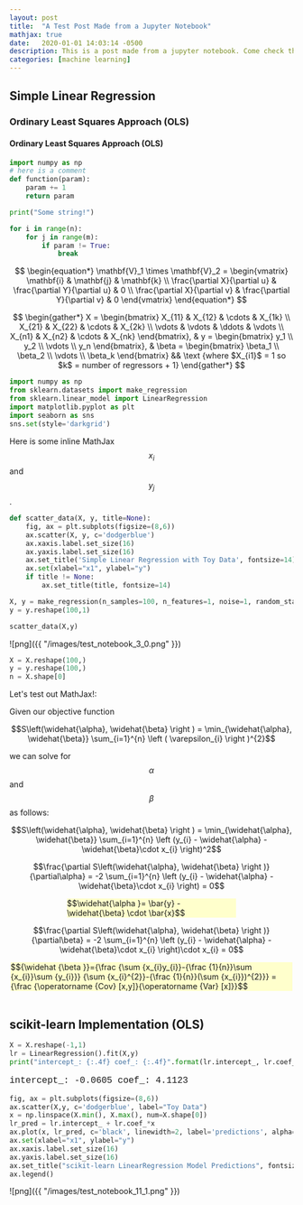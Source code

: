 ```yaml
---
layout: post
title:  "A Test Post Made from a Jupyter Notebook"
mathjax: true
date:   2020-01-01 14:03:14 -0500
description: This is a post made from a jupyter notebook. Come check this out!
categories: [machine learning]
---
```

<style>
.equation {
  width: 30px;
  padding: 10px;
  border: 2px solid gray;
  background-color: #FFF59D;
  margin: 0;
}

.borderexample {
 border-style:solid;
 border: 2px solid gray;
 background-color: #FFF59D;
}

.test {
  width:150px;
  margin: auto;
  border-style:solid;
  border: 2px solid gray;
  background-color: #FFF9C4;
}


.test2 {

     background-color: #f0f7fb;
     border-left: solid 4px #3498db;
     line-height: 18px;
     mc-auto-number-format: '{b}Note: {/b}';
     overflow: hidden;
     padding: 12px;
}



.test4 {
  width:300px;
  margin: auto;
  /* border-style:solid;
  border: 2px solid #F7DC6F; */
  background-color: #FFFFCC; /*#FFF9C4; */
}


.test5 {
  width:500px;
  margin: auto;
  /*border-style:solid;
  border: 2px solid #F7DC6F; */
  background-color: #FFFFCC;
}

</style>

<script src="https://cdnjs.cloudflare.com/ajax/libs/mathjax/2.7.0/MathJax.js?config=TeX-AMS-MML_HTMLorMML" type="text/javascript"></script>


## Simple Linear Regression

### Ordinary Least Squares Approach (OLS)

#### Ordinary Least Squares Approach (OLS)

```python
import numpy as np
# here is a comment
def function(param):
    param += 1
    return param

print("Some string!")

for i in range(n):
    for j in range(m):
        if param != True:
            break
```

$$
\begin{equation*}
\mathbf{V}_1 \times \mathbf{V}_2 =  \begin{vmatrix}
\mathbf{i} & \mathbf{j} & \mathbf{k} \\
\frac{\partial X}{\partial u} &  \frac{\partial Y}{\partial u} & 0 \\
\frac{\partial X}{\partial v} &  \frac{\partial Y}{\partial v} & 0
\end{vmatrix}
\end{equation*}
$$


$$ 
\begin{gather*}
X = 
\begin{bmatrix}
X_{11} & X_{12} & \cdots & X_{1k} \\ 
X_{21} & X_{22} & \cdots & X_{2k} \\
\vdots & \vdots & \ddots & \vdots \\
X_{n1} & X_{n2} & \cdots & X_{nk}
\end{bmatrix}, &
y = 
\begin{bmatrix}
y_1 \\
y_2 \\
\vdots \\
y_n
\end{bmatrix}, &
\beta = 
\begin{bmatrix}
\beta_1 \\
\beta_2 \\
\vdots \\
\beta_k
\end{bmatrix}
&& \text {where $X_{i1}$ = 1 so $k$ = number of regressors + 1} 
\end{gather*}
$$



```python
import numpy as np
from sklearn.datasets import make_regression
from sklearn.linear_model import LinearRegression
import matplotlib.pyplot as plt
import seaborn as sns
sns.set(style='darkgrid')
```

Here is some inline MathJax $$ x_i $$ and $$y_j$$.

```python
def scatter_data(X, y, title=None):
    fig, ax = plt.subplots(figsize=(8,6))
    ax.scatter(X, y, c='dodgerblue')
    ax.xaxis.label.set_size(16)
    ax.yaxis.label.set_size(16)
    ax.set_title('Simple Linear Regression with Toy Data', fontsize=14)
    ax.set(xlabel="x1", ylabel="y")
    if title != None:
        ax.set_title(title, fontsize=14)
```


```python
X, y = make_regression(n_samples=100, n_features=1, noise=1, random_state=18)
y = y.reshape(100,1)

scatter_data(X,y)
```


![png]({{ "/images/test_notebook_3_0.png" }})


```python
X = X.reshape(100,)
y = y.reshape(100,)
n = X.shape[0]
```

Let's test out MathJax!:

Given our objective function 

$$S\left(\widehat{\alpha}, \widehat{\beta} \right ) = \min_{\widehat{\alpha}, \widehat{\beta}} \sum_{i=1}^{n} \left ( \varepsilon_{i} \right )^{2}$$ 

we can solve for $$\alpha$$ and $$\beta$$ as follows:


$$S\left(\widehat{\alpha}, \widehat{\beta} \right ) =  \min_{\widehat{\alpha}, \widehat{\beta}} \sum_{i=1}^{n} \left (y_{i} - \widehat{\alpha} - \widehat{\beta}\cdot x_{i} \right)^2$$


$$\frac{\partial S\left(\widehat{\alpha}, \widehat{\beta} \right )}{\partial\alpha} = -2 \sum_{i=1}^{n} \left (y_{i} - \widehat{\alpha} - \widehat{\beta}\cdot x_{i} \right) = 0$$

<div class="test4"> $$\widehat{\alpha }= \bar{y} - \widehat{\beta} \cdot \bar{x}$$ </div>


$$\frac{\partial S\left(\widehat{\alpha}, \widehat{\beta} \right )}{\partial\beta} = -2 \sum_{i=1}^{n} \left (y_{i} - \widehat{\alpha} - \widehat{\beta}\cdot x_{i} \right)\cdot x_{i} = 0$$


<div class="test5"> $${\widehat {\beta }}={\frac {\sum {x_{i}y_{i}}-{\frac {1}{n}}\sum {x_{i}}\sum {y_{i}}} {\sum {x_{i}^{2}}-{\frac {1}{n}}(\sum {x_{i}})^{2}}} = {\frac {\operatorname {Cov} [x,y]}{\operatorname {Var} [x]}}$$ </div>

<br>

## scikit-learn Implementation (OLS)


```python
X = X.reshape(-1,1)
lr = LinearRegression().fit(X,y)
print("intercept_: {:.4f} coef_: {:.4f}".format(lr.intercept_, lr.coef_[0]))
```

<p style="font-family:Monaco, Menlo, Consolas, Courier New, DotumChe, monospace;font-size:16px;"> intercept_: -0.0605 coef_: 4.1123 </p> 



```python
fig, ax = plt.subplots(figsize=(8,6))
ax.scatter(X,y, c='dodgerblue', label="Toy Data")
x = np.linspace(X.min(), X.max(), num=X.shape[0])
lr_pred = lr.intercept_ + lr.coef_*x
ax.plot(x, lr_pred, c='black', linewidth=2, label='predictions', alpha=0.7)
ax.set(xlabel="x1", ylabel="y") 
ax.xaxis.label.set_size(16)
ax.yaxis.label.set_size(16)
ax.set_title("scikit-learn LinearRegression Model Predictions", fontsize=14)
ax.legend()
```





![png]({{ "/images/test_notebook_11_1.png" }})

